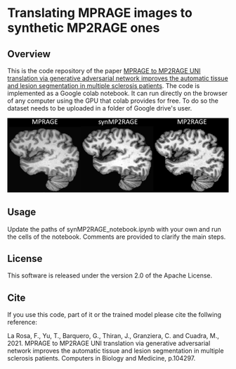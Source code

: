 # Translating MPRAGE images to synthetic MP2RAGE ones

## Overview
This is the code repository of the paper [MPRAGE to MP2RAGE UNI translation via generative adversarial network improves the automatic tissue and lesion segmentation in multiple sclerosis patients](https://doi.org/10.1016/j.compbiomed.2021.104297). The code is implemented as a Google colab notebook. It can run directly on the browser of any computer using the GPU that colab provides for free. To do so the dataset needs to be uploaded in a folder of Google drive's user.

![alt text](https://github.com/FrancescoLR/synMP2RAGE/blob/master/example.png?raw=true)

## Usage
Update the paths of synMP2RAGE_notebook.ipynb with your own and run the cells of the notebook. Comments are provided to clarify the main steps.

## License
This software is released under the version 2.0 of the Apache License.

## Cite
If you use this code, part of it or the trained model please cite the follwing reference:

La Rosa, F., Yu, T., Barquero, G., Thiran, J., Granziera, C. and Cuadra, M., 2021. MPRAGE to MP2RAGE UNI translation via generative adversarial network improves the automatic tissue and lesion segmentation in multiple sclerosis patients. Computers in Biology and Medicine, p.104297.
